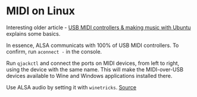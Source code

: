 # MIDI on Linux

Interesting older article - [USB MIDI controllers & making music with Ubuntu](https://rafalcieslak.wordpress.com/2012/08/29/usb-midi-controllers-and-making-music-with-ubuntu/) explains some basics.

In essence, ALSA communicats with 100% of USB MIDI controllers. To confirm, run `aconnect -` in the console.

Run `qjackctl` and connect the ports on MIDI devices, from left to right, using the device with the same name. This will make the MIDI-over-USB devices available to Wine and Windows applications installed there.

Use ALSA audio by setting it with `winetricks`. [Source](https://askubuntu.com/questions/77210/how-to-change-the-default-audio-in-wine-to-alsa-only)
